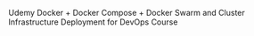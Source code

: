 Udemy Docker + Docker Compose + Docker Swarm and Cluster Infrastructure Deployment for DevOps Course
